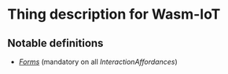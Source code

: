 # Thing description for Wasm-IoT
## Notable definitions
- [_Forms_](https://www.w3.org/TR/wot-thing-description11/#form) (mandatory on all _InteractionAffordances_)